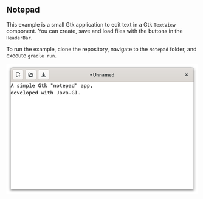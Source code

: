 ## Notepad

This example is a small Gtk application to edit text in a Gtk `TextView` component. You can create, save and load files with the buttons in the `HeaderBar`.

To run the example, clone the repository, navigate to the `Notepad` folder, and execute `gradle run`.

![Notepad screenshot](notepad.png)
